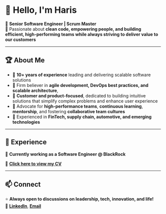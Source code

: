 # 👋 Hello, I'm Haris

🚀 **Senior Software Engineer | Scrum Master**  
🎯 Passionate about **clean code, empowering people, and building efficient, high-performing teams while always striving to deliver value to our customers**

---

## 🏆 About Me
- 🔹 **10+ years of experience** leading and delivering scalable software solutions
- 🔹 Firm believer in **agile development, DevOps best practices, and scalable architecture**, 
- 🔹 **Customer and product-focused**, dedicated to building intuitive solutions that simplify complex problems and enhance user experience
- 🔹 Advocate for **high-performance teams**, **continuous learning**, **mentorship**, and fostering **collaborative team cultures**
- 🔹 Experienced in **FinTech, supply chain, automotive, and emerging technologies**

---

## 🌟 Experience
🏢 **Currently working as a Software Engineer @ BlackRock**

📄 **[Click here to view my CV](https://1drv.ms/b/c/a2f6cf8ddc57b53b/EeZl_0-NA1xPtOyyxAf3aBkBC6qcVKOgqKR2zVQkAp_9ZQ?e=fno3B3)**

---

## 📫 Connect

⭐ **Always open to discussions on leadership, tech, innovation, and life!**  
💼 **[LinkedIn](https://www.linkedin.com/in/harissg/)**,  **[Email](contact.harissg@gmail.com)**
